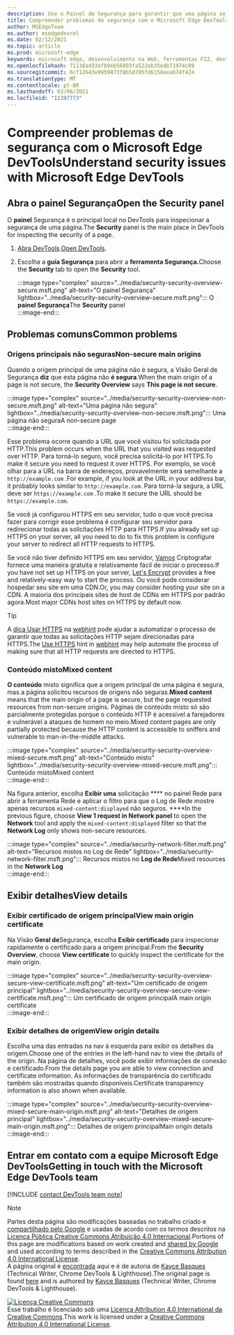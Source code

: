 ```yaml
---
description: Use o Painel de Segurança para garantir que uma página seja totalmente protegida por HTTPS.
title: Compreender problemas de segurança com o Microsoft Edge DevTools
author: MSEdgeTeam
ms.author: msedgedevrel
ms.date: 02/12/2021
ms.topic: article
ms.prod: microsoft-edge
keywords: microsoft edge, desenvolvimento na Web, ferramentas F12, devtools
ms.openlocfilehash: 71138ad33afb9eb56055fa522eb35edb71974c89
ms.sourcegitcommit: 6cf12643e9959873f8b5d785fd6158eeab74f424
ms.translationtype: MT
ms.contentlocale: pt-BR
ms.lasthandoff: 03/06/2021
ms.locfileid: "11397773"
---
```

<!-- Copyright Kayce Basques 

   Licensed under the Apache License, Version 2.0 (the "License");
   you may not use this file except in compliance with the License.
   You may obtain a copy of the License at

       https://www.apache.org/licenses/LICENSE-2.0

   Unless required by applicable law or agreed to in writing, software
   distributed under the License is distributed on an "AS IS" BASIS,
   WITHOUT WARRANTIES OR CONDITIONS OF ANY KIND, either express or implied.
   See the License for the specific language governing permissions and
   limitations under the License.  -->  

# <a name="understand-security-issues-with-microsoft-edge-devtools"></a><span data-ttu-id="fbd4a-104">Compreender problemas de segurança com o Microsoft Edge DevTools</span><span class="sxs-lookup"><span data-stu-id="fbd4a-104">Understand security issues with Microsoft Edge DevTools</span></span>  

  

<!--Use the **Security** Panel in [Microsoft Edge DevTools][MicrosoftEdgeDevTools] to make sure HTTPS is properly implemented on a page.  Navigate to **Why HTTPS Matters** to learn why every website should be protected with HTTPS, even sites that do not handle sensitive user data.  -->  

<!--todo: add section when why-https is available -->  

## <a name="open-the-security-panel"></a><span data-ttu-id="fbd4a-105">Abra o painel Segurança</span><span class="sxs-lookup"><span data-stu-id="fbd4a-105">Open the Security panel</span></span>  

<span data-ttu-id="fbd4a-106">O **painel** Segurança é o principal local no DevTools para inspecionar a segurança de uma página.</span><span class="sxs-lookup"><span data-stu-id="fbd4a-106">The **Security** panel is the main place in DevTools for inspecting the security of a page.</span></span>  

1.  <span data-ttu-id="fbd4a-107">[Abra DevTools][DevToolsOpen].</span><span class="sxs-lookup"><span data-stu-id="fbd4a-107">[Open DevTools][DevToolsOpen].</span></span>  
1.  <span data-ttu-id="fbd4a-108">Escolha a **guia Segurança** para abrir a **ferramenta Segurança.**</span><span class="sxs-lookup"><span data-stu-id="fbd4a-108">Choose the **Security** tab to open the **Security** tool.</span></span>  
    
    :::image type="complex" source="../media/security-security-overview-secure.msft.png" alt-text="O painel Segurança" lightbox="../media/security-security-overview-secure.msft.png":::
       <span data-ttu-id="fbd4a-110">O **painel Segurança**</span><span class="sxs-lookup"><span data-stu-id="fbd4a-110">The **Security** panel</span></span>  
    :::image-end:::  
    
## <a name="common-problems"></a><span data-ttu-id="fbd4a-111">Problemas comuns</span><span class="sxs-lookup"><span data-stu-id="fbd4a-111">Common problems</span></span>  

### <a name="non-secure-main-origins"></a><span data-ttu-id="fbd4a-112">Origens principais não seguras</span><span class="sxs-lookup"><span data-stu-id="fbd4a-112">Non-secure main origins</span></span>  

<span data-ttu-id="fbd4a-113">Quando a origem principal de uma página não é segura, a Visão Geral de Segurança **diz** que esta página não **é segura**.</span><span class="sxs-lookup"><span data-stu-id="fbd4a-113">When the main origin of a page is not secure, the **Security Overview** says **This page is not secure**.</span></span>  

:::image type="complex" source="../media/security-security-overview-non-secure.msft.png" alt-text="Uma página não segura" lightbox="../media/security-security-overview-non-secure.msft.png":::
   <span data-ttu-id="fbd4a-115">Uma página não segura</span><span class="sxs-lookup"><span data-stu-id="fbd4a-115">A non-secure page</span></span>  
:::image-end:::  

<span data-ttu-id="fbd4a-116">Esse problema ocorre quando a URL que você visitou foi solicitada por HTTP.</span><span class="sxs-lookup"><span data-stu-id="fbd4a-116">This problem occurs when the URL that you visited was requested over HTTP.</span></span>  <span data-ttu-id="fbd4a-117">Para torná-lo seguro, você precisa solicitá-lo por HTTPS.</span><span class="sxs-lookup"><span data-stu-id="fbd4a-117">To make it secure you need to request it over HTTPS.</span></span>  <span data-ttu-id="fbd4a-118">Por exemplo, se você olhar para a URL na barra de endereços, provavelmente será semelhante a `http://example.com` .</span><span class="sxs-lookup"><span data-stu-id="fbd4a-118">For example, if you look at the URL in your address bar, it probably looks similar to `http://example.com`.</span></span>  <span data-ttu-id="fbd4a-119">Para torná-la segura, a URL deve ser `https://example.com` .</span><span class="sxs-lookup"><span data-stu-id="fbd4a-119">To make it secure the URL should be `https://example.com`.</span></span>  

<span data-ttu-id="fbd4a-120">Se você já configurou HTTPS em seu servidor, tudo o que você precisa fazer para corrigir esse problema é configurar seu servidor para redirecionar todas as solicitações HTTP para HTTPS.</span><span class="sxs-lookup"><span data-stu-id="fbd4a-120">If you already set up HTTPS on your server, all you need to do to fix this problem is configure your server to redirect all HTTP requests to HTTPS.</span></span>  

<span data-ttu-id="fbd4a-121">Se você não tiver definido HTTPS em seu servidor, [Vamos][LetsEncrypt] Criptografar fornece uma maneira gratuita e relativamente fácil de iniciar o processo.</span><span class="sxs-lookup"><span data-stu-id="fbd4a-121">If you have not set up HTTPS on your server, [Let's Encrypt][LetsEncrypt] provides a free and relatively-easy way to start the process.</span></span>  <span data-ttu-id="fbd4a-122">Ou você pode considerar hospedar seu site em uma CDN.</span><span class="sxs-lookup"><span data-stu-id="fbd4a-122">Or, you may consider hosting your site on a CDN.</span></span>  <span data-ttu-id="fbd4a-123">A maioria dos principais sites de host de CDNs em HTTPS por padrão agora.</span><span class="sxs-lookup"><span data-stu-id="fbd4a-123">Most major CDNs host sites on HTTPS by default now.</span></span>  

> [!TIP]
> <span data-ttu-id="fbd4a-124">A [dica Usar HTTPS][WebhintUseHttps] na [webhint][Webhint] pode ajudar a automatizar o processo de garantir que todas as solicitações HTTP sejam direcionadas para HTTPS.</span><span class="sxs-lookup"><span data-stu-id="fbd4a-124">The [Use HTTPS][WebhintUseHttps] hint in [webhint][Webhint] may help automate the process of making sure that all HTTP requests are directed to HTTPS.</span></span>  

### <a name="mixed-content"></a><span data-ttu-id="fbd4a-125">Conteúdo misto</span><span class="sxs-lookup"><span data-stu-id="fbd4a-125">Mixed content</span></span>  

<span data-ttu-id="fbd4a-126">**O conteúdo** misto significa que a origem principal de uma página é segura, mas a página solicitou recursos de origens não seguras.</span><span class="sxs-lookup"><span data-stu-id="fbd4a-126">**Mixed content** means that the main origin of a page is secure, but the page requested resources from non-secure origins.</span></span>  <span data-ttu-id="fbd4a-127">Páginas de conteúdo misto só são parcialmente protegidas porque o conteúdo HTTP é acessível a farejadores e vulnerável a ataques de homem no meio.</span><span class="sxs-lookup"><span data-stu-id="fbd4a-127">Mixed content pages are only partially protected because the HTTP content is accessible to sniffers and vulnerable to man-in-the-middle attacks.</span></span>  

:::image type="complex" source="../media/security-security-overview-mixed-secure.msft.png" alt-text="Conteúdo misto" lightbox="../media/security-security-overview-mixed-secure.msft.png":::
   <span data-ttu-id="fbd4a-129">Conteúdo misto</span><span class="sxs-lookup"><span data-stu-id="fbd4a-129">Mixed content</span></span>  
:::image-end:::  

<span data-ttu-id="fbd4a-130">Na figura anterior, escolha **Exibir uma** solicitação \*\*\*\* no painel Rede para abrir a ferramenta Rede e aplicar o filtro para que o Log de Rede mostre apenas recursos `mixed-content:displayed` não seguros. \*\*\*\*</span><span class="sxs-lookup"><span data-stu-id="fbd4a-130">In the previous figure, choose **View 1 request in Network panel** to open the **Network** tool and apply the `mixed-content:displayed` filter so that the **Network Log** only shows non-secure resources.</span></span>  

:::image type="complex" source="../media/security-network-filter.msft.png" alt-text="Recursos mistos no Log de Rede" lightbox="../media/security-network-filter.msft.png":::
   <span data-ttu-id="fbd4a-132">Recursos mistos no **Log de Rede**</span><span class="sxs-lookup"><span data-stu-id="fbd4a-132">Mixed resources in the **Network Log**</span></span>  
:::image-end:::  

## <a name="view-details"></a><span data-ttu-id="fbd4a-133">Exibir detalhes</span><span class="sxs-lookup"><span data-stu-id="fbd4a-133">View details</span></span>  

### <a name="view-main-origin-certificate"></a><span data-ttu-id="fbd4a-134">Exibir certificado de origem principal</span><span class="sxs-lookup"><span data-stu-id="fbd4a-134">View main origin certificate</span></span>  

<span data-ttu-id="fbd4a-135">Na Visão **Geral de**Segurança, escolha **Exibir certificado** para inspecionar rapidamente o certificado para a origem principal.</span><span class="sxs-lookup"><span data-stu-id="fbd4a-135">From the **Security Overview**, choose **View certificate** to quickly inspect the certificate for the main origin.</span></span>  

:::image type="complex" source="../media/security-security-overview-secure-view-certificate.msft.png" alt-text="Um certificado de origem principal" lightbox="../media/security-security-overview-secure-view-certificate.msft.png":::
   <span data-ttu-id="fbd4a-137">Um certificado de origem principal</span><span class="sxs-lookup"><span data-stu-id="fbd4a-137">A main origin certificate</span></span>  
:::image-end:::  

### <a name="view-origin-details"></a><span data-ttu-id="fbd4a-138">Exibir detalhes de origem</span><span class="sxs-lookup"><span data-stu-id="fbd4a-138">View origin details</span></span>  

<span data-ttu-id="fbd4a-139">Escolha uma das entradas na nav à esquerda para exibir os detalhes da origem.</span><span class="sxs-lookup"><span data-stu-id="fbd4a-139">Choose one of the entries in the left-hand nav to view the details of the origin.</span></span>  <span data-ttu-id="fbd4a-140">Na página de detalhes, você pode exibir informações de conexão e certificado.</span><span class="sxs-lookup"><span data-stu-id="fbd4a-140">From the details page you are able to view connection and certificate information.</span></span>  <span data-ttu-id="fbd4a-141">As informações de transparência do certificado também são mostradas quando disponíveis.</span><span class="sxs-lookup"><span data-stu-id="fbd4a-141">Certificate transparency information is also shown when available.</span></span>  

:::image type="complex" source="../media/security-security-overview-mixed-secure-main-origin.msft.png" alt-text="Detalhes de origem principal" lightbox="../media/security-security-overview-mixed-secure-main-origin.msft.png":::
   <span data-ttu-id="fbd4a-143">Detalhes de origem principal</span><span class="sxs-lookup"><span data-stu-id="fbd4a-143">Main origin details</span></span>  
:::image-end:::  

## <a name="getting-in-touch-with-the-microsoft-edge-devtools-team"></a><span data-ttu-id="fbd4a-144">Entrar em contato com a equipe Microsoft Edge DevTools</span><span class="sxs-lookup"><span data-stu-id="fbd4a-144">Getting in touch with the Microsoft Edge DevTools team</span></span>  

[!INCLUDE [contact DevTools team note](../includes/contact-devtools-team-note.md)]  

<!-- links -->  

[MicrosoftEdgeDevTools]: ../../devtools-guide-chromium/index.md "Ferramentas de desenvolvedor do Microsoft Edge (Chromium) | Microsoft Docs"  
[DevToolsOpen]: ../open/index.md "Abra o Microsoft Edge DevTools | Microsoft Docs"  

[LetsEncrypt]: https://letsencrypt.org "Vamos criptografar - certificados SSL/TLS gratuitos"  

[Webhint]: https://webhint.io "webhint"  
[WebhintUseHttps]: https://webhint.io/docs/user-guide/hints/hint-https-only "Use HTTPS | documentação webhint"  

<!--[mixed]: /web/fundamentals/security/prevent-mixed-content/what-is-mixed-content ""  -->

> [!NOTE]
> <span data-ttu-id="fbd4a-150">Partes desta página são modificações baseadas no trabalho criado e [compartilhado pelo Google][GoogleSitePolicies] e usadas de acordo com os termos descritos na [Licença Pública Creative Commons Atribuição 4.0 Internacional][CCA4IL].</span><span class="sxs-lookup"><span data-stu-id="fbd4a-150">Portions of this page are modifications based on work created and [shared by Google][GoogleSitePolicies] and used according to terms described in the [Creative Commons Attribution 4.0 International License][CCA4IL].</span></span>  
> <span data-ttu-id="fbd4a-151">A página original é [encontrada](https://developers.google.com/web/tools/chrome-devtools/security/index) aqui e é de autoria de [Kayce Basques][KayceBasques] \(Technical Writer, Chrome DevTools \& Lighthouse\).</span><span class="sxs-lookup"><span data-stu-id="fbd4a-151">The original page is found [here](https://developers.google.com/web/tools/chrome-devtools/security/index) and is authored by [Kayce Basques][KayceBasques] \(Technical Writer, Chrome DevTools \& Lighthouse\).</span></span>  

[![Licença Creative Commons][CCby4Image]][CCA4IL]  
<span data-ttu-id="fbd4a-153">Esse trabalho é licenciado sob uma [Licença Attribution 4.0 International da Creative Commons][CCA4IL].</span><span class="sxs-lookup"><span data-stu-id="fbd4a-153">This work is licensed under a [Creative Commons Attribution 4.0 International License][CCA4IL].</span></span>  

[CCA4IL]: https://creativecommons.org/licenses/by/4.0  
[CCby4Image]: https://i.creativecommons.org/l/by/4.0/88x31.png  
[GoogleSitePolicies]: https://developers.google.com/terms/site-policies  
[KayceBasques]: https://developers.google.com/web/resources/contributors/kaycebasques  
